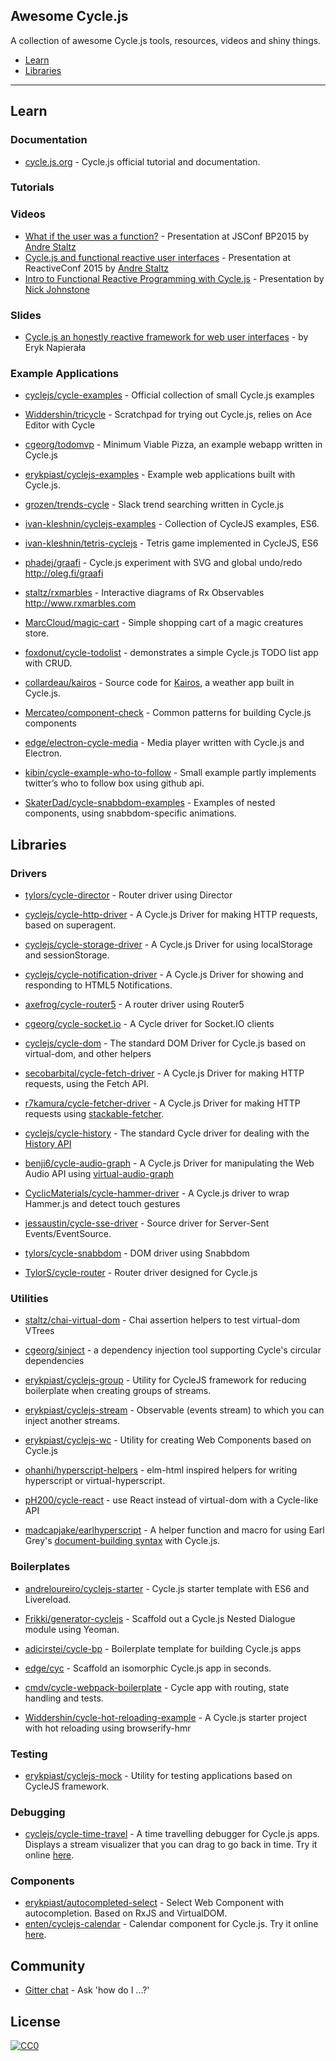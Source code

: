 ## Awesome Cycle.js

A collection of awesome Cycle.js tools, resources, videos and shiny things.

- [Learn](#learn)
- [Libraries](#libraries)

---
## Learn

### Documentation

* [cycle.js.org](http://cycle.js.org/) - Cycle.js official tutorial and documentation.

### Tutorials

### Videos

* [What if the user was a function?](https://www.youtube.com/watch?v=1zj7M1LnJV4) - Presentation at JSConf BP2015 by [Andre Staltz](http://twitter.com/andrestaltz)
* [Cycle.js and functional reactive user interfaces](https://www.youtube.com/watch?v=uNZnftSksYg) - Presentation at ReactiveConf 2015 by [Andre Staltz](http://twitter.com/andrestaltz)
* [Intro to Functional Reactive Programming with Cycle.js](https://www.youtube.com/watch?v=6_ETUyh0tns) - Presentation by [Nick Johnstone](https://twitter.com/widdnz)

### Slides

* [Cycle.js an honestly reactive framework for web user interfaces](http://slides.com/erykpiast/cycle) - by Eryk Napierała

### Example Applications

* [cyclejs/cycle-examples](https://github.com/cyclejs/cycle-examples) - Official collection of small Cycle.js examples

* [Widdershin/tricycle](https://github.com/Widdershin/tricycle) - Scratchpad for trying out Cycle.js, relies on Ace Editor with Cycle

* [cgeorg/todomvp](https://github.com/cgeorg/todomvp) - Minimum Viable Pizza, an example webapp written in Cycle.js

* [erykpiast/cyclejs-examples](https://github.com/erykpiast/cyclejs-examples) - Example web applications built with Cycle.js.

* [grozen/trends-cycle](https://github.com/grozen/trends-cycle) - Slack trend searching written in Cycle.js

* [ivan-kleshnin/cyclejs-examples](https://github.com/ivan-kleshnin/cyclejs-examples) - Collection of CycleJS examples, ES6.

* [ivan-kleshnin/tetris-cyclejs](https://github.com/ivan-kleshnin/tetris-cyclejs) - Tetris game implemented in CycleJS, ES6

* [phadej/graafi](https://github.com/phadej/graafi) - Cycle.js experiment with SVG and global undo/redo
http://oleg.fi/graafi

* [staltz/rxmarbles](https://github.com/staltz/rxmarbles) - Interactive diagrams of Rx Observables http://www.rxmarbles.com

* [MarcCloud/magic-cart](https://github.com/MarcCloud/magic-cart) - Simple shopping cart of a magic creatures store.

* [foxdonut/cycle-todolist](https://github.com/foxdonut/cycle-todolist) - demonstrates a simple Cycle.js TODO list app with CRUD.

* [collardeau/kairos](https://github.com/collardeau/kairos) - Source code for [Kairos](http://my-kairos.herokuapp.com/), a weather app built in Cycle.js.

* [Mercateo/component-check](https://github.com/Mercateo/component-check) - Common patterns for building Cycle.js components

* [edge/electron-cycle-media](https://github.com/edge/electron-cycle-media) - Media player written with Cycle.js and Electron.

* [kibin/cycle-example-who-to-follow](https://github.com/kibin/cycle-example-who-to-follow) - Small example partly implements twitter’s who to follow box using github api.

* [SkaterDad/cycle-snabbdom-examples](https://github.com/SkaterDad/cycle-snabbdom-examples) - Examples of nested components, using snabbdom-specific animations.


## Libraries

### Drivers

* [tylors/cycle-director](https://github.com/tylors/cycle-director) - Router driver using Director

* [cyclejs/cycle-http-driver](https://github.com/cyclejs/cycle-http-driver) - A Cycle.js Driver for making HTTP requests, based on superagent.

* [cyclejs/cycle-storage-driver](https://github.com/cyclejs/cycle-storage-driver) - A Cycle.js Driver for using localStorage and sessionStorage. 

* [cyclejs/cycle-notification-driver](https://github.com/cyclejs/cycle-notification-driver) - A Cycle.js Driver for showing and responding to HTML5 Notifications.

* [axefrog/cycle-router5](https://github.com/axefrog/cycle-router5) - A router driver using Router5

* [cgeorg/cycle-socket.io](https://github.com/cgeorg/cycle-socket.io) - A Cycle driver for Socket.IO clients

* [cyclejs/cycle-dom](https://github.com/cyclejs/cycle-dom) - The standard DOM Driver for Cycle.js based on virtual-dom, and other helpers

* [secobarbital/cycle-fetch-driver](https://github.com/secobarbital/cycle-fetch-driver) - A Cycle.js Driver for making HTTP requests, using the Fetch API.

* [r7kamura/cycle-fetcher-driver](https://github.com/r7kamura/cycle-fetcher-driver) - A Cycle.js Driver for making HTTP requests using [stackable-fetcher](https://github.com/r7kamura/stackable-fetcher).

* [cyclejs/cycle-history](https://github.com/cyclejs/cycle-history) - The standard Cycle driver for dealing with the [History API](https://developer.mozilla.org/en-US/docs/Web/API/History_API)

* [benji6/cycle-audio-graph](https://github.com/benji6/cycle-audio-graph) - A Cycle.js Driver for manipulating the Web Audio API using [virtual-audio-graph](https://github.com/benji6/virtual-audio-graph)

* [CyclicMaterials/cycle-hammer-driver](https://github.com/CyclicMaterials/cycle-hammer-driver) - A Cycle.js driver to wrap Hammer.js and detect touch gestures

* [jessaustin/cycle-sse-driver](https://github.com/jessaustin/cycle-sse-driver) - Source driver for Server-Sent Events/EventSource.

* [tylors/cycle-snabbdom](https://github.com/TylorS/cycle-snabbdom) - DOM driver using Snabbdom

* [TylorS/cycle-router](https://github.com/TylorS/cycle-router) - Router driver designed for Cycle.js

### Utilities

* [staltz/chai-virtual-dom](https://github.com/staltz/chai-virtual-dom) - Chai assertion helpers to test virtual-dom VTrees

* [cgeorg/sinject](https://github.com/cgeorg/sinject) - a dependency injection tool supporting Cycle's circular dependencies

* [erykpiast/cyclejs-group](https://github.com/erykpiast/cyclejs-group) - Utility for CycleJS framework for reducing boilerplate when creating groups of streams.

* [erykpiast/cyclejs-stream](https://github.com/erykpiast/cyclejs-stream) - Observable (events stream) to which you can inject another streams.

* [erykpiast/cyclejs-wc](https://github.com/erykpiast/cyclejs-wc) - Utility for creating Web Components based on Cycle.js

* [ohanhi/hyperscript-helpers](https://github.com/ohanhi/hyperscript-helpers) - elm-html inspired helpers for writing hyperscript or virtual-hyperscript.

* [pH200/cycle-react](https://github.com/pH200/cycle-react) - use React instead of virtual-dom with a Cycle-like API

* [madcapjake/earlhyperscript](https://github.com/MadcapJake/earl-hyperscript) - A helper function and macro for using Earl Grey's [document-building syntax](https://breuleux.github.io/earl-grey/doc.html#documentbuildingsyntax) with Cycle.js.

### Boilerplates

* [andreloureiro/cyclejs-starter](https://github.com/andreloureiro/cyclejs-starter) - Cycle.js starter template with ES6 and Livereload.

* [Frikki/generator-cyclejs](https://github.com/Frikki/generator-cyclejs) - Scaffold out a Cycle.js Nested Dialogue module using Yeoman.

* [adicirstei/cycle-bp](https://github.com/adicirstei/cycle-bp) - Boilerplate template for building Cycle.js apps

* [edge/cyc](https://github.com/edge/cyc) - Scaffold an isomorphic Cycle.js app in seconds.

* [cmdv/cycle-webpack-boilerplate](https://github.com/Cmdv/cycle-webpack-boilerplate) - Cycle app with routing, state handling and tests.

* [Widdershin/cycle-hot-reloading-example](https://github.com/Widdershin/cycle-hot-reloading-example) - A Cycle.js starter project with hot reloading using browserify-hmr

### Testing

* [erykpiast/cyclejs-mock](https://github.com/erykpiast/cyclejs-mock) - Utility for testing applications based on CycleJS framework.

### Debugging

* [cyclejs/cycle-time-travel](https://github.com/cyclejs/cycle-time-travel) - A time travelling debugger for Cycle.js apps. Displays a stream visualizer that you can drag to go back in time. Try it online [here](http://cycle.js.org/cycle-time-travel).

### Components

* [erykpiast/autocompleted-select](https://github.com/erykpiast/autocompleted-select) - Select Web Component with autocompletion. Based on RxJS and VirtualDOM.
* [enten/cyclejs-calendar](https://github.com/enten/cyclejs-calendar) - Calendar component for Cycle.js. Try it online [here](http://enten.github.io/cyclejs-calendar/example).

## Community

* [Gitter chat](https://gitter.im/staltz/cycle) - Ask 'how do I ...?'


## License

[![CC0](http://i.creativecommons.org/p/zero/1.0/88x31.png)](http://creativecommons.org/publicdomain/zero/1.0/)
